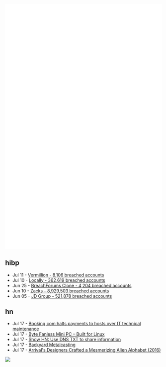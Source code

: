 ![Metrics](https://raw.githubusercontent.com/phixion/phixion/master/metrics.svg)

## hibp

<!--
for https://github.com/phixion/phixion/blob/main/.github/workflows/feeds.yml
-->
<!--START_SECTION:haveibeenpwnd-->
- Jul 11 - [Vermillion - 8,106 breached accounts](https://haveibeenpwned.com/PwnedWebsites#Vermillion)
- Jul 10 - [Locally - 362,619 breached accounts](https://haveibeenpwned.com/PwnedWebsites#Locally)
- Jun 25 - [BreachForums Clone - 4,204 breached accounts](https://haveibeenpwned.com/PwnedWebsites#BreachForumsClone)
- Jun 10 - [Zacks - 8,929,503 breached accounts](https://haveibeenpwned.com/PwnedWebsites#Zacks)
- Jun 05 - [JD Group - 521,878 breached accounts](https://haveibeenpwned.com/PwnedWebsites#JDGroup)
<!--END_SECTION:haveibeenpwnd-->

## hn

<!--
for https://github.com/phixion/phixion/blob/main/.github/workflows/feeds.yml
-->
<!--START_SECTION:hn-->
- Jul 17 - [Booking.com halts payments to hosts over IT technical maintenance](https://nltimes.nl/2023/07/17/bookingcom-halts-payments-hosts-technical-maintenance)
- Jul 17 - [Byte Fanless Mini PC – Built for Linux](https://us.starlabs.systems/pages/byte)
- Jul 17 - [Show HN: Use DNS TXT to share information](https://news.ycombinator.com/item?id=36754366)
- Jul 17 - [Backyard Metalcasting](https://www.backyardmetalcasting.com/)
- Jul 17 - [Arrival's Designers Crafted a Mesmerizing Alien Alphabet (2016)](https://www.wired.com/2016/11/arrivals-designers-crafted-mesmerizing-alien-alphabet/)
<!--END_SECTION:hn-->

<!--
for https://yhype.me
-->
![](https://hit.yhype.me/github/profile?user_id=13013670)
